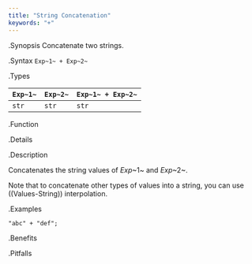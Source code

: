 ```yaml
---
title: "String Concatenation"
keywords: "+"
---
```


.Synopsis
Concatenate two strings.

.Syntax
`Exp~1~ + Exp~2~`

.Types


| `Exp~1~` | `Exp~2~` | `Exp~1~ + Exp~2~`  |
| --- | --- | --- |
| `str`     | `str`     | `str`                |


.Function

.Details

.Description

Concatenates the string values of _Exp_~1~ and _Exp_~2~.

Note that to concatenate other types of values into a string, you can use ((Values-String)) interpolation.

.Examples
```rascal-shell
"abc" + "def";
```

.Benefits

.Pitfalls

